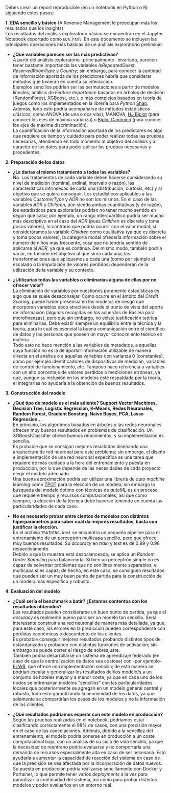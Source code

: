 Debes crear un report reproducible (en un notebook en Python o R) siguiendo estos pasos:  

**1.**  **EDA sencillo y básico** (A Revenue Management le preocupan más los resultados que los insights)  
Los resultados del análisis exploratorio básico se encuentran en el Jupyter Notebook exportado como `EDA.html`. En este documento se incluyen las principales operaciones más básicas de un análisis exploratorio preliminar.     

- **¿Qué variables parecen ser las más predictivas?**  
A partir del análisis exploratorio -principalmente- bivariado, parecen tener bastante importancia las variables _IsRepeatedGuest_, _ReservedRoomType_ y _Country_; sin embargo, para conocer la cantidad de información aportada de los predictores habría que considerar métodos que tuvieran en cuenta su interacción.  
Ejemplos sencillos podrían ser las permutaciones a partir de modelos lineales, análisis de _Feature Importance_ basados en árboles de decisión ([RandomForest](https://scikit-learn.org/stable/auto_examples/ensemble/plot_forest_importances.html), [XGBoost](https://mljar.com/blog/feature-importance-xgboost/), etc.), o más complejos basados en teoría de juegos como los implementados en la librería para _Python_ [Shap](https://shap.readthedocs.io/en/latest/).  
Además, todo esto podría acompañarse de métodos estadísticos _clásicos_, como ANOVA (de una o dos vías), MANOVA, [HJ Biplot](https://diarium.usal.es/pgalindo/files/2012/07/0article-HJ-1986.pdf) (para conocer los ejes de máxima varianza) o [Biplot Canónico](http://ve.scielo.org/scielo.php?script=sci_arttext&pid=S0378-18442004000100009&lng=es&nrm=iso&tlng=es) (para conocer los ejes de máxima discriminación).  
La cuantificación de la información aportada de los predictores es algo que requiere de tiempo y cuidado para poder realizar todas las pruebas necesarias, atendiendo en todo momento al objetivo del análisis y al carácter de los datos para poder aplicar las pruebas necesarias y procedentes.


**2.** **Preparación de los datos**

- **¿Le darías el mismo tratamiento a todas las variables?**  
No. Los tratamientos de cada variable deben hacerse considerando su nivel de medición (nominal, ordinal, intervalo o razón), las características intrínsecas de cada una (distribución, curtosis, etc) y al objetivo que se quiera conseguir.
Los estadísticos aplicables a las variables _CustomerType_ y _ADR_ no son los mismos. En el caso de las variables _ADR_ y _Children_, aún siendo ambas cuantitativas (y de razón), los estadísticos para explorarlas podrían no tener mucho sentido en según que caso; por ejemplo, un rango intercuartílico podría ser mucho más descriptivo en el caso del _ADR_ (pues _Children_ es discreta y toma pocos valores), lo contrario que podría ocurrir con el valor modal; si consideráramos la variable _Children_ como cualitativa (ya que es discreta y toma pocos valores), la categoría modal ofrecería información sobre el número de niños más frecuente, cosa que no tendría sentido de aplicarse al _ADR_, ya que es continua.
Del mismo modo, también podría variar, en función del objetivo al que sirva cada una; las transformaciones que apliquemos a cada una (como por ejemplo el escalado o la imputación de valores perdidos) dependerán de la utilización de la variable y su contexto.


- **¿Utilizarías todas las variables o eliminarías alguna de ellas por no ofrecer valor?**  
La eliminación de variables por cuestiones puramente estadísticas es algo que se suele desaconsejar. Como ocurre en el ámbito del _Credit Scoring_, puede haber presencia en los modelos de riesgo que incorporen variables poco atractivas desde el punto de vista del aporte de información (algunas recogidas en los acuerdos de Basilea para microfinanzas), pero que sin embargo, no existe justificación teórica para eliminarlas. Debe existir siempre un equilibrio entre la técnica y la teoría, para lo cuál es esencial la buena comunicación entre el científico de datos y las personas que poseen un mayor conocimiento teórico en materia.  
Todo esto no hace mención a las variables de metadatos, a aquellas cuya función no es la de aportar información utilizable de manera directa en el análisis o a aquellas variables con varianza 0 (constantes), como por ejemplo identificadores de dispositivos de medición, variables de control de funcionamiento, etc. Tampoco hace referencia a variables con un alto porcentaje de valores perdidos o mediciones erróneas, ya que, aunque su inclusión en los modelos esté respaldada por la teoría, el integrarlas no ayudaría a la obtención de buenos resultados.

**3.** **Construcción del modelo**

  - **¿Qué tipo de modelo es el más adiente? Support Vector Machines, Decision Tree, Logistic Regression, K-Means, Redes Neuronales, Random Forest, Gradient Boosting, Naive Bayes, PCA, Lasso Regression...**  
 En principio, los algoritmos basados en árboles y las redes neuronales ofrecen muy buenos resultados en problemas de clasificación. Un XGBoostClassifier ofrece buenos rendimientos, y su implementación es sencilla.  
 Es probable que se consigan mejores resultados diseñando una arquitectura de red neuronal para este problema; sin embargo, el diseño e implementación de una red neuronal específica es una tarea que requiere de más cuidado a la hora del entrenamiento y puesta en producción, por lo que depende de las necesidades de cada proyecto elegir el modelo adecuado.  
 Una buena aproximación podría ser utilizar una librería de _auto machine learning_ como [TPOT](http://epistasislab.github.io/tpot/) para la elección de un modelo; sin embargo la búsqueda del modelo óptimo con técnicas de _autoML_ es un proceso que requiere tiempo y recursos computacionales, así que como siempre, la elección de la técnica debe hacerse teniendo en cuenta las particularidades de cada caso.
 
  - **No es necesario probar entre cientos de modelos con distintos hiperparámetros para saber cuál da mejores resultados, basta con justificar la elección.**   
  En el archivo `TRAINING.html` se encuentra un pequeño pipeline para el entrenamiento de un perceptrón multicapa sencillo, pero que ofrece muy buenos resultados. Su _accuracy_ en _train_ y _test_ es de 0.99 y 0.98 respectivamente.  
  Debido a que la muestra está desbalanceada, se aplica un _Random Under Sampling_ para balancearla.
Si bien un perceptrón simple no es capaz de solventar problemas que no son linealmente separables, el multicapa sí es capaz; de hecho, en este caso, se consiguen resultados que pueden ser un muy buen punto de partida para la construcción de un modelo más específico y robusto.  

**4.** **Evaluación del modelo**
 
 - **¿Cuál sería el benchmark a batir? ¿Estamos contentos con los resultados obtenidos?**  
 Los resultados pueden considerarse un buen punto de partida, ya que el _accuracy_ es realmente bueno para ser un modelo tan sencillo. Sería interesante construir una red neuronal de manera más detallada, ya que, para este caso, los errores en la predicción pueden corresponderse con pérdidas económicas o descontento de los clientes.  
Es probable conseguir mejores resultados probando distintos tipos de estandarizado y probando con distintas funciones de activación; sin embargo se puede correr el riesgo de sobreajuste.  
También podría desarrollarse un sistema de aprendizaje federado (en caso de que la centralización de datos sea costosa) con -por ejemplo- [FLWR](https://pypi.org/project/flwr/), que ofrece una implementación sencilla; de esta manera se podrían escalar y generalizar los resultados del/los modelo/s a un conjunto de hoteles mayor y a menor coste, ya que en cada uno de los nodos se entrenarían modelos "sencillos" con las particularidades locales que posteriormente se agregan en un modelo general central y robusto, todo esto garantizando la anonimidad de los datos, ya que solamente se compartirían los pesos de los modelos y no la información de los clientes.

 - **¿Qué resultados podríamos esperar con este modelo en producción?**  
 Según las pruebas realizadas en el notebook, podríamos estar clasificando correctamente el 98% de casos, con una precisión mayor en el caso de las cancelaciones. Además, debido a la sencillez del entrenamiento, el modelo podría ponerse en producción a un coste computacional bajo, con un análisis de su ciclo de vida sencillo, ya que la necesidad de reentreno podría evaluarse y no comportaría una demanda de recursos especialmente alta en caso de ser necesaria. Esto ayudaría a aumentar la capacidad de reacción del sistema en caso de que la precisión se vea afectada por la incorporación de datos nuevos.  
 Su puesta en producción podría realizarse sencillamente con Docker y Portainer, lo que permite tener varios _deployments_ a la vez para garantizar la continuidad del sistema, así como para probar distintos modelos y poder evaluarlos en un entorno real.